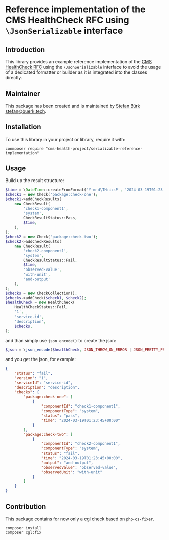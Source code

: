 # Reference implementation of the CMS HealthCheck RFC using `\JsonSerializable` interface

## Introduction

This library provides an example reference implementation of the
[CMS HealthCheck RFC](https://github.com/cms-health-project/health-check-rfc)
using the `\JsonSerializable` interface to avoid the usage of a
dedicated formatter or builder as it is integrated into the classes
directly.

## Maintainer

This package has been created and is maintained by [Stefan Bürk <stefan@buerk.tech>](https://github.com/sbuerk).

## Installation

To use this library in your project or library, require it with:

```terminal
conmposer require "cms-health-project/serializable-reference-implementation"
```

## Usage

Build up the result structure:

```php
$time = \DateTime::createFromFormat('Y-m-d\TH:i:sP', '2024-03-19T01:23:45+00:00');
$check1 = new Check('package:check-one');
$check1->addCheckResults(
    new CheckResult(
        'check1-component1',
        'system',
        CheckResultStatus::Pass,
        $time,
    ),
);
$check2 = new Check('package:check-two');
$check2->addCheckResults(
    new CheckResult(
        'check2-component1',
        'system',
        CheckResultStatus::Fail,
        $time,
        'observed-value',
        'with-unit',
        'and-output'
    ),
);
$checks = new CheckCollection();
$checks->addCheck($check1, $check2);
$healthCheck = new HealthCheck(
    HealthCheckStatus::Fail,
    '1',
    'service-id',
    'description',
    $checks,
);
```

and than simply use `json_encode()` to create the json:

```php
$json = \json_encode($healthCheck, JSON_THROW_ON_ERROR | JSON_PRETTY_PRINT);
```

and you get the json, for example:

```json
{
    "status": "fail",
    "version": "1",
    "serviceId": "service-id",
    "description": "description",
    "checks": {
        "package:check-one": [
            {
                "componentId": "check1-component1",
                "componentType": "system",
                "status": "pass",
                "time": "2024-03-19T01:23:45+00:00"
            }
        ],
        "package:check-two": [
            {
                "componentId": "check2-component1",
                "componentType": "system",
                "status": "fail",
                "time": "2024-03-19T01:23:45+00:00",
                "output": "and-output",
                "observedValue": "observed-value",
                "observedUnit": "with-unit"
            }
        ]
    }
}
```

## Contribution

This package contains for now only a cgl check based on `php-cs-fixer`.

```terminal
composer install
composer cgl:fix
```